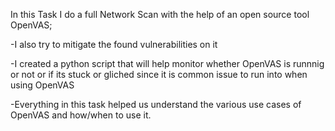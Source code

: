 In this Task I do a full Network Scan with the help of an open source tool OpenVAS;
  
  
  -I also try to mitigate the found vulnerabilities on it
  
  
  -I created a python script that will help monitor whether OpenVAS is runnnig or not or if its stuck or gliched since it is common issue to run into when using OpenVAS
  
  
  -Everything in this task helped us understand the various use cases of OpenVAS and how/when to use it.
